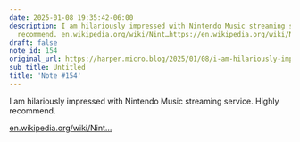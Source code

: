 ```yaml
---
date: 2025-01-08 19:35:42-06:00
description: I am hilariously impressed with Nintendo Music streaming service. Highly
  recommend. en.wikipedia.org/wiki/Nint…https://en.wikipedia.org/wiki/NintendoMusic
draft: false
note_id: 154
original_url: https://harper.micro.blog/2025/01/08/i-am-hilariously-impressed-with.html
sub_title: Untitled
title: 'Note #154'
---
```


I am hilariously impressed with Nintendo Music streaming service. Highly recommend.

[en.wikipedia.org/wiki/Nint…](https://en.wikipedia.org/wiki/Nintendo_Music)